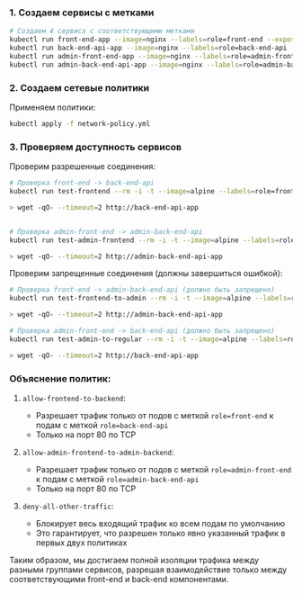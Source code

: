 ### 1. Создаем сервисы с метками

```bash
# Создаем 4 сервиса с соответствующими метками
kubectl run front-end-app --image=nginx --labels=role=front-end --expose --port 80
kubectl run back-end-api-app --image=nginx --labels=role=back-end-api --expose --port 80
kubectl run admin-front-end-app --image=nginx --labels=role=admin-front-end --expose --port 80
kubectl run admin-back-end-api-app --image=nginx --labels=role=admin-back-end-api --expose --port 80
```

### 2. Создаем сетевые политики

Применяем политики:
```bash
kubectl apply -f network-policy.yml
```

### 3. Проверяем доступность сервисов

Проверим разрешенные соединения:
```bash
# Проверка front-end -> back-end-api
kubectl run test-frontend --rm -i -t --image=alpine --labels=role=front-end -- sh

> wget -qO- --timeout=2 http://back-end-api-app


# Проверка admin-front-end -> admin-back-end-api
kubectl run test-admin-frontend --rm -i -t --image=alpine --labels=role=admin-front-end -- sh 

> wget -qO- --timeout=2 http://admin-back-end-api-app

```

Проверим запрещенные соединения (должны завершиться ошибкой):
```bash
# Проверка front-end -> admin-back-end-api (должно быть запрещено)
kubectl run test-frontend-to-admin --rm -i -t --image=alpine --labels=role=front-end -- sh 

> wget -qO- --timeout=2 http://admin-back-end-api-app

# Проверка admin-front-end -> back-end-api (должно быть запрещено)
kubectl run test-admin-to-regular --rm -i -t --image=alpine --labels=role=admin-front-end -- sh 

> wget -qO- --timeout=2 http://back-end-api-app
```

### Объяснение политик:

1. `allow-frontend-to-backend`:
   - Разрешает трафик только от подов с меткой `role=front-end` к подам с меткой `role=back-end-api`
   - Только на порт 80 по TCP

2. `allow-admin-frontend-to-admin-backend`:
   - Разрешает трафик только от подов с меткой `role=admin-front-end` к подам с меткой `role=admin-back-end-api`
   - Только на порт 80 по TCP

3. `deny-all-other-traffic`:
   - Блокирует весь входящий трафик ко всем подам по умолчанию
   - Это гарантирует, что разрешен только явно указанный трафик в первых двух политиках

Таким образом, мы достигаем полной изоляции трафика между разными группами сервисов, разрешая взаимодействие только между соответствующими front-end и back-end компонентами.